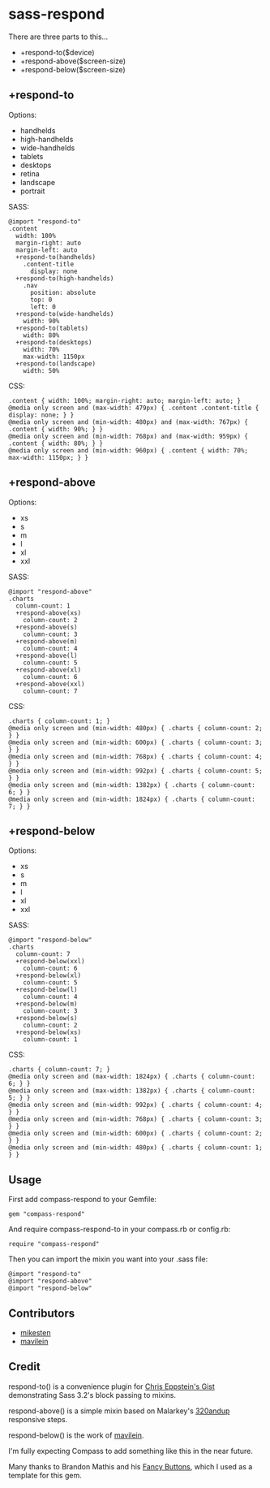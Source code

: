 sass-respond
===============

There are three parts to this...

  + +respond-to($device)
  + +respond-above($screen-size)
  + +respond-below($screen-size)

+respond-to
-----------

Options:

  * handhelds
  * high-handhelds
  * wide-handhelds
  * tablets
  * desktops
  * retina
  * landscape
  * portrait

SASS:

    @import "respond-to"
    .content
      width: 100%
      margin-right: auto
      margin-left: auto
      +respond-to(handhelds)
        .content-title
          display: none
      +respond-to(high-handhelds)
        .nav
          position: absolute
          top: 0
          left: 0
      +respond-to(wide-handhelds)
        width: 90%
      +respond-to(tablets)
        width: 80%
      +respond-to(desktops)
        width: 70%
        max-width: 1150px
      +respond-to(landscape)
        width: 50%

CSS:

    .content { width: 100%; margin-right: auto; margin-left: auto; }
    @media only screen and (max-width: 479px) { .content .content-title { display: none; } }
    @media only screen and (min-width: 480px) and (max-width: 767px) { .content { width: 90%; } }
    @media only screen and (min-width: 768px) and (max-width: 959px) { .content { width: 80%; } }
    @media only screen and (min-width: 960px) { .content { width: 70%; max-width: 1150px; } }

+respond-above
--------------

Options:

  * xs
  * s
  * m
  * l
  * xl
  * xxl

SASS:

    @import "respond-above"
    .charts
      column-count: 1
      +respond-above(xs)
        column-count: 2
      +respond-above(s)
        column-count: 3
      +respond-above(m)
        column-count: 4
      +respond-above(l)
        column-count: 5
      +respond-above(xl)
        column-count: 6
      +respond-above(xxl)
        column-count: 7

CSS:

    .charts { column-count: 1; }
    @media only screen and (min-width: 480px) { .charts { column-count: 2; } }
    @media only screen and (min-width: 600px) { .charts { column-count: 3; } }
    @media only screen and (min-width: 768px) { .charts { column-count: 4; } }
    @media only screen and (min-width: 992px) { .charts { column-count: 5; } }
    @media only screen and (min-width: 1382px) { .charts { column-count: 6; } }
    @media only screen and (min-width: 1824px) { .charts { column-count: 7; } }

+respond-below
--------------

Options:

  * xs
  * s
  * m
  * l
  * xl
  * xxl

SASS:

    @import "respond-below"
    .charts
      column-count: 7
      +respond-below(xxl)
        column-count: 6
      +respond-below(xl)
        column-count: 5
      +respond-below(l)
        column-count: 4
      +respond-below(m)
        column-count: 3
      +respond-below(s)
        column-count: 2
      +respond-below(xs)
        column-count: 1
      
CSS:

    .charts { column-count: 7; }
    @media only screen and (max-width: 1824px) { .charts { column-count: 6; } }
    @media only screen and (max-width: 1382px) { .charts { column-count: 5; } }
    @media only screen and (min-width: 992px) { .charts { column-count: 4; } }
    @media only screen and (min-width: 768px) { .charts { column-count: 3; } }
    @media only screen and (min-width: 600px) { .charts { column-count: 2; } }
    @media only screen and (min-width: 480px) { .charts { column-count: 1; } }
    
Usage
-----

First add compass-respond to your Gemfile:

    gem "compass-respond"

And require compass-respond-to in your compass.rb or config.rb:

    require "compass-respond"

Then you can import the mixin you want into your .sass file:

    @import "respond-to"
    @import "respond-above"
    @import "respond-below"

Contributors
------------

  * [mikesten](https://github.com/mikesten)
  * [mavilein](https://github.com/mavilein)

Credit
------

respond-to() is a convenience plugin for [Chris Eppstein's Gist](https://gist.github.com/1215856#file_7_media_queries.sass) demonstrating Sass 3.2's block passing to mixins.

respond-above() is a simple mixin based on Malarkey's [320andup](https://github.com/malarkey/320andup/) responsive steps.

respond-below() is the work of [mavilein](https://github.com/mavilein).

I'm fully expecting Compass to add something like this in the near future.

Many thanks to Brandon Mathis and his [Fancy Buttons](https://github.com/imathis/fancy-buttons), which I used as a template for this gem.
